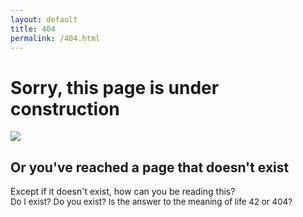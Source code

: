 ```yaml
---
layout: default
title: 404
permalink: /404.html
---
```


# Sorry, this page is under construction

<img id="image404" src="/images/website-under-construction-300x150.gif">

## Or you've reached a page that doesn't exist

Except if it doesn't exist, how can you be reading this?<br><span style="font-size: 10pt;">Do I exist? Do you exist? Is the answer to the meaning of life 42 or 404?</span>

